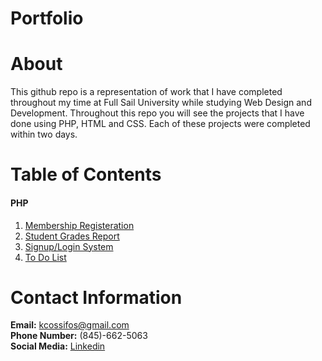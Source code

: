 # Portfolio

# About  
This github repo is a representation of work that I have completed throughout my time at Full Sail University while studying Web Design and Development. 
Throughout this repo you will see the projects that I have done using PHP, HTML and CSS. 
Each of these projects were completed within two days.


# Table of Contents  
#### PHP   
1) [Membership Registeration](https://github.com/kcossifos/PHP/tree/master/MembershipRegisteration)  
2) [Student Grades Report](https://github.com/kcossifos/PHP/tree/master/StudentGradesReport)  
3) [Signup/Login System](https://github.com/kcossifos/PHP/tree/master/Signup%26Login%20System)  
4) [To Do List](https://github.com/kcossifos/PHP/tree/master/ToDoLists)  

# Contact Information    
**Email:** kcossifos@gmail.com  
**Phone Number:** (845)-662-5063  
**Social Media:** [Linkedin](https://www.linkedin.com/in/kcossifos/)  
